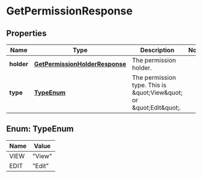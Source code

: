 

# GetPermissionResponse


## Properties

| Name | Type | Description | Notes |
|------------ | ------------- | ------------- | -------------|
|**holder** | [**GetPermissionHolderResponse**](GetPermissionHolderResponse.md) | The permission holder. |  |
|**type** | [**TypeEnum**](#TypeEnum) | The permission type. This is \&quot;View\&quot; or \&quot;Edit\&quot;. |  |



## Enum: TypeEnum

| Name | Value |
|---- | -----|
| VIEW | &quot;View&quot; |
| EDIT | &quot;Edit&quot; |



